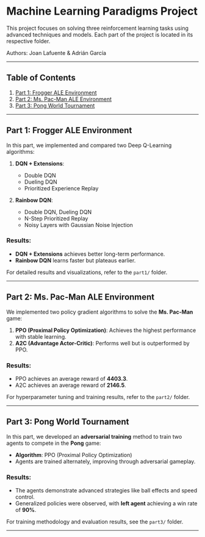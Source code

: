# Machine Learning Paradigms Project

This project focuses on solving three reinforcement learning tasks using advanced techniques and models. Each part of the project is located in its respective folder.

Authors: Joan Lafuente & Adrián García

---

## Table of Contents

1. [Part 1: Frogger ALE Environment](#part-1-frogger-ale-environment)
2. [Part 2: Ms. Pac-Man ALE Environment](#part-2-ms-pac-man-ale-environment)
3. [Part 3: Pong World Tournament](#part-3-pong-world-tournament)

---

## Part 1: Frogger ALE Environment

In this part, we implemented and compared two Deep Q-Learning algorithms:
1. **DQN + Extensions**:  
   - Double DQN  
   - Dueling DQN  
   - Prioritized Experience Replay  

2. **Rainbow DQN**:  
   - Double DQN, Dueling DQN  
   - N-Step Prioritized Replay  
   - Noisy Layers with Gaussian Noise Injection  

### Results:
- **DQN + Extensions** achieves better long-term performance.
- **Rainbow DQN** learns faster but plateaus earlier.

For detailed results and visualizations, refer to the `part1/` folder.

---

## Part 2: Ms. Pac-Man ALE Environment

We implemented two policy gradient algorithms to solve the **Ms. Pac-Man** game:
1. **PPO (Proximal Policy Optimization)**: Achieves the highest performance with stable learning.  
2. **A2C (Advantage Actor-Critic)**: Performs well but is outperformed by PPO.  

### Results:
- PPO achieves an average reward of **4403.3**.
- A2C achieves an average reward of **2146.5**.

For hyperparameter tuning and training results, refer to the `part2/` folder.

---

## Part 3: Pong World Tournament

In this part, we developed an **adversarial training** method to train two agents to compete in the **Pong** game:
- **Algorithm**: PPO (Proximal Policy Optimization)  
- Agents are trained alternately, improving through adversarial gameplay.

### Results:
- The agents demonstrate advanced strategies like ball effects and speed control.
- Generalized policies were observed, with **left agent** achieving a win rate of **90\%**.

For training methodology and evaluation results, see the `part3/` folder.

---

